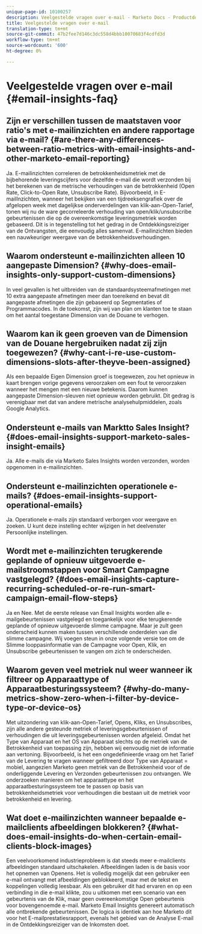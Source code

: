 ```yaml
---
unique-page-id: 10100257
description: Veelgestelde vragen over e-mail - Marketo Docs - Productdocumentatie
title: Veelgestelde vragen over e-mail
translation-type: tm+mt
source-git-commit: 47b2fee7d146c3dc558d4bbb10070683f4cdfd3d
workflow-type: tm+mt
source-wordcount: '600'
ht-degree: 0%

---
```



# Veelgestelde vragen over e-mail {#email-insights-faq}

## Zijn er verschillen tussen de maatstaven voor ratio&#39;s met e-mailinzichten en andere rapportage via e-mail? {#are-there-any-differences-between-ratio-metrics-with-email-insights-and-other-marketo-email-reporting}

Ja. E-mailinzichten correleren de betrokkenheidsmetriek met de bijbehorende leveringscijfers voor dezelfde e-mail die wordt verzonden bij het berekenen van de metrische verhoudingen van de betrokkenheid (Open Rate, Click-to-Open Rate, Unsubscribe Rate). Bijvoorbeeld, in E-mailInzichten, wanneer het bekijken van een tijdreeksengrafiek over de afgelopen week met dagelijkse onderverdelingen van klik-aan-Open-Tarief, tonen wij nu de ware gecorreleerde verhouding van open/klik/unsubscribe gebeurtenissen die op de overeenkomstige leveringsmetriek worden gebaseerd. Dit is in tegenstelling tot het gedrag in de Ontdekkingsreiziger van de Ontvangsten, die eenvoudig alles samenvat. E-mailinzichten bieden een nauwkeuriger weergave van de betrokkenheidsverhoudingen.

## Waarom ondersteunt e-mailinzichten alleen 10 aangepaste Dimension? {#why-does-email-insights-only-support-custom-dimensions}

In veel gevallen is het uitbreiden van de standaardsysteemafmetingen met 10 extra aangepaste afmetingen meer dan toereikend en bevat dit aangepaste afmetingen die zijn gebaseerd op Segmentaties of Programmacodes. In de toekomst, zijn wij van plan om klanten toe te staan om het aantal toegestane Dimension van de Douane te verhogen.

## Waarom kan ik geen groeven van de Dimension van de Douane hergebruiken nadat zij zijn toegewezen? {#why-cant-i-re-use-custom-dimensions-slots-after-theyve-been-assigned}

Als een bepaalde Eigen Dimension groef is toegewezen, zou het opnieuw in kaart brengen vorige gegevens veroorzaken om een fout te veroorzaken wanneer het mengen met een nieuwe betekenis. Daarom kunnen aangepaste Dimension-sleuven niet opnieuw worden gebruikt. Dit gedrag is verenigbaar met dat van andere metrische analysehulpmiddelen, zoals Google Analytics.

## Ondersteunt e-mails van Marktto Sales Insight? {#does-email-insights-support-marketo-sales-insight-emails}

Ja. Alle e-mails die via Marketo Sales Insights worden verzonden, worden opgenomen in e-mailinzichten.

## Ondersteunt e-mailinzichten operationele e-mails? {#does-email-insights-support-operational-emails}

Ja. Operationele e-mails zijn standaard verborgen voor weergave en zoeken. U kunt deze instelling echter wijzigen in het deelvenster Persoonlijke instellingen.

## Wordt met e-mailinzichten terugkerende geplande of opnieuw uitgevoerde e-mailstroomstappen voor Smart Campagne vastgelegd? {#does-email-insights-capture-recurring-scheduled-or-re-run-smart-campaign-email-flow-steps}

Ja en Nee. Met de eerste release van Email Insights worden alle e-mailgebeurtenissen vastgelegd en toegankelijk voor elke terugkerende geplande of opnieuw uitgevoerde slimme campagne. Maar je zult geen onderscheid kunnen maken tussen verschillende onderdelen van die slimme campagne. Wij voegen steun in onze volgende versie toe om de Slimme looppasinformatie van de Campagne voor Open, Klik, en Unsubscribe gebeurtenissen te vangen om zich te onderscheiden.

## Waarom geven veel metriek nul weer wanneer ik filtreer op Apparaattype of Apparaatbesturingssysteem? {#why-do-many-metrics-show-zero-when-i-filter-by-device-type-or-device-os}

Met uitzondering van klik-aan-Open-Tarief, Opens, Kliks, en Unsubscribes, zijn alle andere gesteunde metriek of leveringsgebeurtenissen of verhoudingen die uit leveringsgebeurtenissen worden afgeleid. Omdat het Type van Apparaat en het OS van Apparaat slechts op de metriek van de Betrokkenheid van toepassing zijn, hebben wij eenvoudig niet de informatie aan vertoning. Bijvoorbeeld, is het een ongedefinieerde vraag om het Tarief van de Levering te vragen wanneer gefiltreerd door Type van Apparaat = mobiel, aangezien Marketo geen metriek van de Betrokkenheid voor of de onderliggende Levering en Verzonden gebeurtenissen zou ontvangen. We onderzoeken manieren om het apparaattype en het apparaatbesturingssysteem toe te passen op basis van betrokkenheidsmetriek voor verhoudingen die bestaan uit de metriek voor betrokkenheid en levering.

## Wat doet e-mailinzichten wanneer bepaalde e-mailclients afbeeldingen blokkeren? {#what-does-email-insights-do-when-certain-email-clients-block-images}

Een veelvoorkomend industrieprobleem is dat steeds meer e-mailclients afbeeldingen standaard uitschakelen. Afbeeldingen laden is de basis voor het opnemen van Openens. Het is volledig mogelijk dat een gebruiker een e-mail ontvangt met afbeeldingen geblokkeerd, maar met de tekst en koppelingen volledig leesbaar. Als een gebruiker dit had ervaren en op een verbinding in die e-mail klikte, zou u uitkomen met een scenario van een gebeurtenis van de Klik, maar geen overeenkomstige Open gebeurtenis voor bovengenoemde e-mail. Marketo Email Insights genereert automatisch alle ontbrekende gebeurtenissen. De logica is identiek aan hoe Marketo dit voor het E-mailprestatiesrapport, evenals het gebied van de Analyse E-mail in de Ontdekkingsreiziger van de Inkomsten doet.
